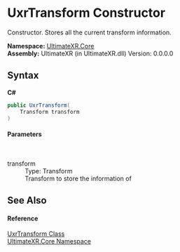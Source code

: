 # UxrTransform Constructor 
 

Constructor. Stores all the current transform information.

**Namespace:**&nbsp;<a href="N_UltimateXR_Core">UltimateXR.Core</a><br />**Assembly:**&nbsp;UltimateXR (in UltimateXR.dll) Version: 0.0.0.0

## Syntax

**C#**<br />
``` C#
public UxrTransform(
	Transform transform
)
```


#### Parameters
&nbsp;<dl><dt>transform</dt><dd>Type: Transform<br />Transform to store the information of</dd></dl>

## See Also


#### Reference
<a href="T_UltimateXR_Core_UxrTransform">UxrTransform Class</a><br /><a href="N_UltimateXR_Core">UltimateXR.Core Namespace</a><br />
